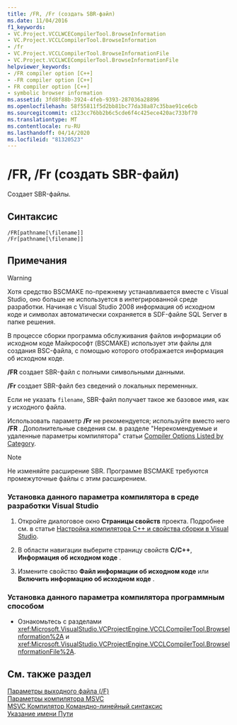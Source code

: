 ```yaml
---
title: /FR, /Fr (создать SBR-файл)
ms.date: 11/04/2016
f1_keywords:
- VC.Project.VCCLWCECompilerTool.BrowseInformation
- VC.Project.VCCLCompilerTool.BrowseInformation
- /fr
- VC.Project.VCCLCompilerTool.BrowseInformationFile
- VC.Project.VCCLWCECompilerTool.BrowseInformationFile
helpviewer_keywords:
- /FR compiler option [C++]
- -FR compiler option [C++]
- FR compiler option [C++]
- symbolic browser information
ms.assetid: 3fd8f88b-3924-4feb-9393-287036a28896
ms.openlocfilehash: 58f55811f5d2bb81bc77da38a87c35bae91ce6cb
ms.sourcegitcommit: c123cc76bb2b6c5cde6f4c425ece420ac733bf70
ms.translationtype: MT
ms.contentlocale: ru-RU
ms.lasthandoff: 04/14/2020
ms.locfileid: "81320523"
---
```

# <a name="fr-fr-create-sbr-file"></a>/FR, /Fr (создать SBR-файл)

Создает SBR-файлы.

## <a name="syntax"></a>Синтаксис

```
/FR[pathname[\filename]]
/Fr[pathname[\filename]]
```

## <a name="remarks"></a>Примечания

> [!WARNING]
> Хотя средство BSCMAKE по-прежнему устанавливается вместе с Visual Studio, оно больше не используется в интегрированной среде разработки. Начиная с Visual Studio 2008 информация об исходном коде и символах автоматически сохраняется в SDF-файле SQL Server в папке решения.

В процессе сборки программа обслуживания файлов информации об исходном коде Майкрософт (BSCMAKE) использует эти файлы для создания BSC-файла, с помощью которого отображается информация об исходном коде.

**/FR** создает SBR-файл с полными символьными данными.

**/Fr** создает SBR-файл без сведений о локальных переменных.

Если не указать `filename`, SBR-файл получает такое же базовое имя, как у исходного файла.

Использовать параметр **/Fr** не рекомендуется; используйте вместо него **/FR** . Дополнительные сведения см. в разделе "Нерекомендуемые и удаленные параметры компилятора" статьи [Compiler Options Listed by Category](compiler-options-listed-by-category.md).

> [!NOTE]
> Не изменяйте расширение SBR. Программе BSCMAKE требуются промежуточные файлы с этим расширением.

### <a name="to-set-this-compiler-option-in-the-visual-studio-development-environment"></a>Установка данного параметра компилятора в среде разработки Visual Studio

1. Откройте диалоговое окно **Страницы свойств** проекта. Подробнее см. в статье [Настройка компилятора C++ и свойства сборки в Visual Studio](../working-with-project-properties.md).

1. В области навигации выберите страницу свойств **C/C++**, **Информация об исходном коде** .

1. Измените свойство **Файл информации об исходном коде** или **Включить информацию об исходном коде** .

### <a name="to-set-this-compiler-option-programmatically"></a>Установка данного параметра компилятора программным способом

- Ознакомьтесь с разделами <xref:Microsoft.VisualStudio.VCProjectEngine.VCCLCompilerTool.BrowseInformation%2A> и <xref:Microsoft.VisualStudio.VCProjectEngine.VCCLCompilerTool.BrowseInformationFile%2A>.

## <a name="see-also"></a>См. также раздел

[Параметры выходного файла (/F)](output-file-f-options.md)<br/>
[Параметры компилятора MSVC](compiler-options.md)<br/>
[MSVC Компилятор Командно-линейный синтаксис](compiler-command-line-syntax.md)<br/>
[Указание имени Пути](specifying-the-pathname.md)
